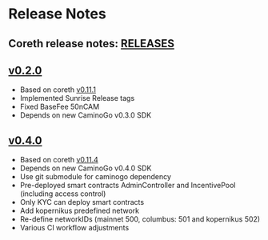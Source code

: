 # Release Notes
## Coreth release notes: [RELEASES](https://github.com/ava-labs/coreth/blob/master/RELEASES.md)

## [v0.2.0](https://github.com/chain4travel/caminoethvm/releases/tag/v0.2.0)
- Based on coreth [v0.11.1](https://github.com/ava-labs/coreth/releases/tag/v0.11.1)
- Implemented Sunrise Release tags
- Fixed BaseFee 50nCAM
- Depends on new CaminoGo v0.3.0 SDK

## [v0.4.0](https://github.com/chain4travel/caminoethvm/releases/tag/v0.4.0)
- Based on coreth [v0.11.4](https://github.com/ava-labs/coreth/releases/tag/v0.11.4)
- Depends on new CaminoGo v0.4.0 SDK
- Use git submodule for caminogo dependency
- Pre-deployed smart contracts AdminController and IncentivePool (including access control)
- Only KYC can deploy smart contracts
- Add kopernikus predefined network
- Re-define networkIDs (mainnet 500, columbus: 501 and kopernikus 502)
- Various CI workflow adjustments
